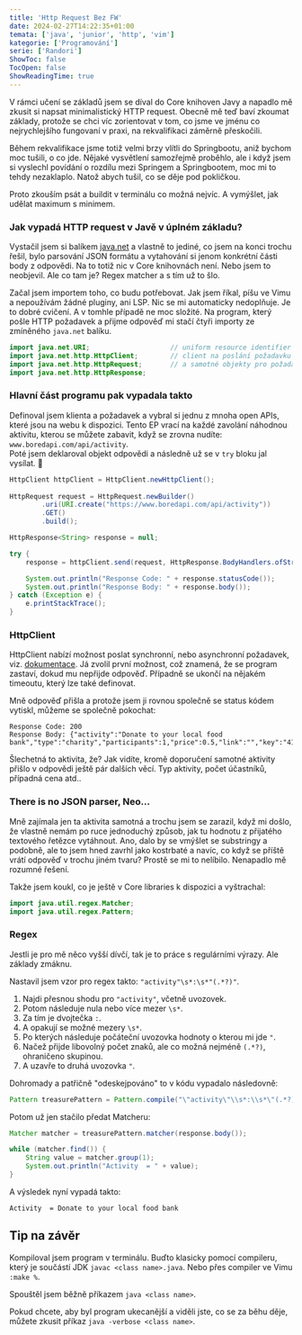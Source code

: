 ```yaml
---
title: 'Http Request Bez FW'
date: 2024-02-27T14:22:35+01:00
temata: ['java', 'junior', 'http', 'vim']
kategorie: ['Programování']
serie: ['Randori']
ShowToc: false
TocOpen: false
ShowReadingTime: true
---
```


V rámci učení se základů jsem se díval do Core knihoven Javy a napadlo mě zkusit si napsat minimalistický HTTP request. Obecně mě teď 
baví zkoumat základy, protože se chci víc zorientovat v tom, co jsme ve jménu co nejrychlejšího fungovaní v praxi, na rekvalifikaci záměrně přeskočili.

Během rekvalifikace jsme totiž velmi brzy vlítli do Springbootu, aniž bychom moc tušili, o co jde. Nějaké vysvětlení samozřejmě proběhlo, ale 
i když jsem si vyslechl povídání o rozdílu mezi Springem a Springbootem, moc mi to tehdy nezaklaplo. Natož abych tušil, co se děje pod pokličkou.

Proto zkouším psát a buildit v terminálu co možná nejvíc. A vymýšlet, jak udělat maximum s minimem.

### Jak vypadá HTTP request v Javě v úplném základu?

Vystačil jsem si balíkem [java.net](https://docs.oracle.com/en/java/javase/21/docs/api/java.base/java/net/package-summary.html) a vlastně to jediné, 
co jsem na konci trochu řešil, bylo parsování JSON formátu a vytahování si jenom konkrétní části body z odpovědi. Na to totiž nic v Core knihovnách není. 
Nebo jsem to neobjevil. Ale co tam je? Regex matcher a s tím už to šlo.

Začal jsem importem toho, co budu potřebovat. Jak jsem říkal, píšu ve Vimu a nepoužívám žádné pluginy, ani LSP. Nic se mi automaticky nedoplňuje. 
Je to dobré cvičení. A v tomhle případě ne moc složité. Na program, který pošle HTTP požadavek a přijme odpověď mi stačí čtyři importy ze zmíněného 
`java.net` balíku.

```java
import java.net.URI;                    // uniform resource identifier objekt bude potřeba k identifikování zdroje na webu
import java.net.http.HttpClient;        // client na poslání požadavku a přijetí odpovědi 
import java.net.http.HttpRequest;       // a samotné objekty pro požadavek a odpověď
import java.net.http.HttpResponse;
``` 

### Hlavní část programu pak vypadala takto

Definoval jsem klienta a požadavek a vybral si jednu z mnoha open APIs, které jsou na webu k dispozici. Tento EP vrací na každé zavolání náhodnou aktivitu, 
kterou se můžete zabavit, když se zrovna nudíte: `www.boredapi.com/api/activity`.  
Poté jsem deklaroval objekt odpovědi a následně už se v `try` bloku jal vysílat. 🙂 

```java
HttpClient httpClient = HttpClient.newHttpClient();
        
HttpRequest request = HttpRequest.newBuilder()
        .uri(URI.create("https://www.boredapi.com/api/activity"))
        .GET()
        .build();

HttpResponse<String> response = null;

try {
    response = httpClient.send(request, HttpResponse.BodyHandlers.ofString());

    System.out.println("Response Code: " + response.statusCode());
    System.out.println("Response Body: " + response.body());
} catch (Exception e) {
    e.printStackTrace();
}
```

### HttpClient

HttpClient nabízí možnost poslat synchronní, nebo asynchronní požadavek, viz. [dokumentace](https://docs.oracle.com/en/java/javase/21/docs/api/java.net.http/java/net/http/HttpClient.html). Já zvolil první možnost, což znamená, že se program zastaví, dokud mu nepřijde odpověď. 
Případně se ukončí na nějakém timeoutu, který lze také definovat.

Mně odpověď přišla a protože jsem ji rovnou společně se status kódem vytiskl, můžeme se společně pokochat: 
```
Response Code: 200
Response Body: {"activity":"Donate to your local food bank","type":"charity","participants":1,"price":0.5,"link":"","key":"4150284","accessibility":0.8}
```
Šlechetná to aktivita, že? Jak vidíte, kromě doporučení samotné aktivity přišlo v odpovědi ještě pár dalších věcí. Typ aktivity, počet účastníků, případná cena atd..


### There is no JSON parser, Neo...
Mně zajímala jen ta aktivita samotná a trochu jsem se zarazil, když mi došlo, že vlastně nemám po ruce jednoduchý způsob, jak tu hodnotu z přijatého textového 
řetězce vytáhnout. Ano, dalo by se vmýšlet se substringy a podobně, ale to jsem hned zavrhl jako kostrbaté a navíc, co když se příště vrátí odpověď 
v trochu jiném tvaru? Prostě se mi to nelíbilo. Nenapadlo mě rozumné řešení.

Takže jsem koukl, co je ještě v Core libraries k dispozici a vyštrachal: 
```java
import java.util.regex.Matcher;
import java.util.regex.Pattern;
```

### Regex

Jestli je pro mě něco vyšší dívčí, tak je to práce s regulárními výrazy. Ale základy zmáknu.

Nastavil jsem vzor pro regex takto: `"activity"\s*:\s*"(.*?)"`.

1. Najdi přesnou shodu pro `"activity"`, včetně uvozovek.
2. Potom následuje nula nebo více mezer `\s*`.
3. Za tím je dvojtečka `:`.
4. A opakují se možné mezery `\s*`.
5. Po kterých následuje počáteční uvozovka hodnoty o kterou mi jde `"`.
6. Načež přijde libovolný počet znaků, ale co možná nejméně `(.*?)`, ohraničeno skupinou.
7. A uzavře to druhá uvozovka `"`. 

Dohromady a patřičně "odeskejpováno" to v kódu vypadalo následovně:

```java
Pattern treasurePattern = Pattern.compile("\"activity\"\\s*:\\s*\"(.*?)\"");
``` 

Potom už jen stačilo předat Matcheru:

```java
Matcher matcher = treasurePattern.matcher(response.body());

while (matcher.find()) {
    String value = matcher.group(1);
    System.out.println("Activity  = " + value);
}
```

A výsledek nyní vypadá takto:
```
Activity  = Donate to your local food bank
```

## Tip na závěr

Kompiloval jsem program v terminálu. Buďto klasicky pomocí compileru, který je součástí JDK `javac <class name>.java`. Nebo přes compiler ve Vimu `:make %`.

Spouštěl jsem běžně příkazem `java <class name>`. 

Pokud chcete, aby byl program ukecanější a viděli jste, co se za běhu děje, můžete zkusit příkaz `java -verbose <class name>`. 
